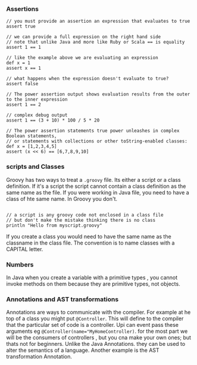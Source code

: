 ### Assertions
```
// you must provide an assertion an expression that evaluates to true
assert true

// we can provide a full expression on the right hand side 
// note that unlike Java and more like Ruby or Scala == is equality 
assert 1 == 1

// like the example above we are evaluating an expression
def x = 1
assert x == 1

// what happens when the expression doesn't evaluate to true? 
assert false

// The power assertion output shows evaluation results from the outer to the inner expression
assert 1 == 2

// complex debug output
assert 1 == (3 + 10) * 100 / 5 * 20

// The power assertion statements true power unleashes in complex Boolean statements, 
// or statements with collections or other toString-enabled classes:
def x = [1,2,3,4,5]
assert (x << 6) == [6,7,8,9,10]

```

### scripts and Classes

Groovy has two ways to treat a `.groovy` file. Its either a script or a class definition. If it's a script the script cannot contain a class definition as the same name as the file. If you were working in Java file, you need to have a class of hte same name. In Groovy you don't. 

```

// a script is any groovy code not enclosed in a class file
// but don't make the mistake thinking there is no class
println "Hello from myscript.groovy"

```

If you create a class you would need to have the same name as the classname in the class file. The convention is to name classes with a CAPITAL letter.

### Numbers

In Java when you create a variable with a primitive types , you cannot invoke methods on them because they are primitive types, not objects. 

### Annotations and AST transformations

Annotations are ways to communicate with the compiler. For example at he top of a class you might put `@Controller`. This will define to the compiler that the particular set of code is a controller. Upi can event pass these arguments eg `@Controller(name="MyHomeController)`. for the most part we will be the consumers of controllers , but you cna make your own ones; but thats not for beginners. Unlike the Java Annotations. they can be used to alter the semantics of a language. Another example is the AST transformation Annotation. 